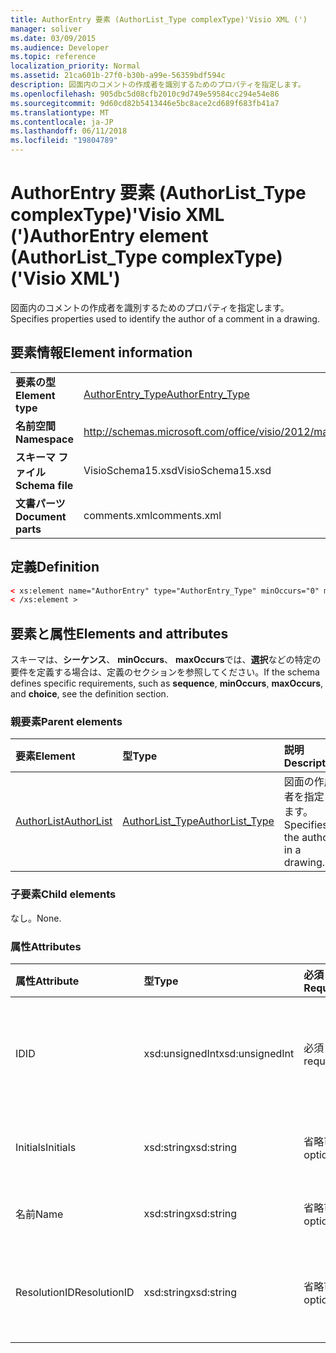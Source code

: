 ```yaml
---
title: AuthorEntry 要素 (AuthorList_Type complexType)'Visio XML (')
manager: soliver
ms.date: 03/09/2015
ms.audience: Developer
ms.topic: reference
localization_priority: Normal
ms.assetid: 21ca601b-27f0-b30b-a99e-56359bdf594c
description: 図面内のコメントの作成者を識別するためのプロパティを指定します。
ms.openlocfilehash: 905dbc5d08cfb2010c9d749e59584cc294e54e86
ms.sourcegitcommit: 9d60cd82b5413446e5bc8ace2cd689f683fb41a7
ms.translationtype: MT
ms.contentlocale: ja-JP
ms.lasthandoff: 06/11/2018
ms.locfileid: "19804789"
---
```

# <a name="authorentry-element-authorlisttype-complextype-visio-xml"></a><span data-ttu-id="3b071-103">AuthorEntry 要素 (AuthorList_Type complexType)'Visio XML (')</span><span class="sxs-lookup"><span data-stu-id="3b071-103">AuthorEntry element (AuthorList_Type complexType) ('Visio XML')</span></span>

<span data-ttu-id="3b071-104">図面内のコメントの作成者を識別するためのプロパティを指定します。</span><span class="sxs-lookup"><span data-stu-id="3b071-104">Specifies properties used to identify the author of a comment in a drawing.</span></span>
  
## <a name="element-information"></a><span data-ttu-id="3b071-105">要素情報</span><span class="sxs-lookup"><span data-stu-id="3b071-105">Element information</span></span>

|||
|:-----|:-----|
|<span data-ttu-id="3b071-106">**要素の型**</span><span class="sxs-lookup"><span data-stu-id="3b071-106">**Element type**</span></span> <br/> |[<span data-ttu-id="3b071-107">AuthorEntry_Type</span><span class="sxs-lookup"><span data-stu-id="3b071-107">AuthorEntry_Type</span></span>](authorentry_type-complextypevisio-xml.md) <br/> |
|<span data-ttu-id="3b071-108">**名前空間**</span><span class="sxs-lookup"><span data-stu-id="3b071-108">**Namespace**</span></span> <br/> |http://schemas.microsoft.com/office/visio/2012/main  <br/> |
|<span data-ttu-id="3b071-109">**スキーマ ファイル**</span><span class="sxs-lookup"><span data-stu-id="3b071-109">**Schema file**</span></span> <br/> |<span data-ttu-id="3b071-110">VisioSchema15.xsd</span><span class="sxs-lookup"><span data-stu-id="3b071-110">VisioSchema15.xsd</span></span>  <br/> |
|<span data-ttu-id="3b071-111">**文書パーツ**</span><span class="sxs-lookup"><span data-stu-id="3b071-111">**Document parts**</span></span> <br/> |<span data-ttu-id="3b071-112">comments.xml</span><span class="sxs-lookup"><span data-stu-id="3b071-112">comments.xml</span></span>  <br/> |
   
## <a name="definition"></a><span data-ttu-id="3b071-113">定義</span><span class="sxs-lookup"><span data-stu-id="3b071-113">Definition</span></span>

```XML
< xs:element name="AuthorEntry" type="AuthorEntry_Type" minOccurs="0" maxOccurs="unbounded" >
< /xs:element >
```

## <a name="elements-and-attributes"></a><span data-ttu-id="3b071-114">要素と属性</span><span class="sxs-lookup"><span data-stu-id="3b071-114">Elements and attributes</span></span>

<span data-ttu-id="3b071-115">スキーマは、**シーケンス**、 **minOccurs**、 **maxOccurs**では、**選択**などの特定の要件を定義する場合は、定義のセクションを参照してください。</span><span class="sxs-lookup"><span data-stu-id="3b071-115">If the schema defines specific requirements, such as **sequence**, **minOccurs**, **maxOccurs**, and **choice**, see the definition section.</span></span> 
  
### <a name="parent-elements"></a><span data-ttu-id="3b071-116">親要素</span><span class="sxs-lookup"><span data-stu-id="3b071-116">Parent elements</span></span>

|<span data-ttu-id="3b071-117">**要素**</span><span class="sxs-lookup"><span data-stu-id="3b071-117">**Element**</span></span>|<span data-ttu-id="3b071-118">**型**</span><span class="sxs-lookup"><span data-stu-id="3b071-118">**Type**</span></span>|<span data-ttu-id="3b071-119">**説明**</span><span class="sxs-lookup"><span data-stu-id="3b071-119">**Description**</span></span>|
|:-----|:-----|:-----|
|[<span data-ttu-id="3b071-120">AuthorList</span><span class="sxs-lookup"><span data-stu-id="3b071-120">AuthorList</span></span>](authorlist-element-comments_type-complextypevisio-xml.md) <br/> |[<span data-ttu-id="3b071-121">AuthorList_Type</span><span class="sxs-lookup"><span data-stu-id="3b071-121">AuthorList_Type</span></span>](authorlist_type-complextypevisio-xml.md) <br/> |<span data-ttu-id="3b071-122">図面の作成者を指定します。</span><span class="sxs-lookup"><span data-stu-id="3b071-122">Specifies the authors in a drawing.</span></span>  <br/> |
   
### <a name="child-elements"></a><span data-ttu-id="3b071-123">子要素</span><span class="sxs-lookup"><span data-stu-id="3b071-123">Child elements</span></span>

<span data-ttu-id="3b071-124">なし。</span><span class="sxs-lookup"><span data-stu-id="3b071-124">None.</span></span>
  
### <a name="attributes"></a><span data-ttu-id="3b071-125">属性</span><span class="sxs-lookup"><span data-stu-id="3b071-125">Attributes</span></span>

|<span data-ttu-id="3b071-126">**属性**</span><span class="sxs-lookup"><span data-stu-id="3b071-126">**Attribute**</span></span>|<span data-ttu-id="3b071-127">**型**</span><span class="sxs-lookup"><span data-stu-id="3b071-127">**Type**</span></span>|<span data-ttu-id="3b071-128">**必須**</span><span class="sxs-lookup"><span data-stu-id="3b071-128">**Required**</span></span>|<span data-ttu-id="3b071-129">**説明**</span><span class="sxs-lookup"><span data-stu-id="3b071-129">**Description**</span></span>|<span data-ttu-id="3b071-130">**使用可能な値**</span><span class="sxs-lookup"><span data-stu-id="3b071-130">**Possible values**</span></span>|
|:-----|:-----|:-----|:-----|:-----|
|<span data-ttu-id="3b071-131">ID</span><span class="sxs-lookup"><span data-stu-id="3b071-131">ID</span></span>  <br/> |<span data-ttu-id="3b071-132">xsd:unsignedInt</span><span class="sxs-lookup"><span data-stu-id="3b071-132">xsd:unsignedInt</span></span>  <br/> |<span data-ttu-id="3b071-133">必須</span><span class="sxs-lookup"><span data-stu-id="3b071-133">required</span></span>  <br/> |<span data-ttu-id="3b071-134">作成者を識別する 1 から始まる値です。</span><span class="sxs-lookup"><span data-stu-id="3b071-134">A one-based value that identifies the author.</span></span>  <br/> |<span data-ttu-id="3b071-135">Xsd:unsignedInt の値を入力します。</span><span class="sxs-lookup"><span data-stu-id="3b071-135">Values of the xsd:unsignedInt type.</span></span>  <br/> |
|<span data-ttu-id="3b071-136">Initials</span><span class="sxs-lookup"><span data-stu-id="3b071-136">Initials</span></span>  <br/> |<span data-ttu-id="3b071-137">xsd:string</span><span class="sxs-lookup"><span data-stu-id="3b071-137">xsd:string</span></span>  <br/> |<span data-ttu-id="3b071-138">省略可能</span><span class="sxs-lookup"><span data-stu-id="3b071-138">optional</span></span>  <br/> |<span data-ttu-id="3b071-139">作成者のイニシャルです。</span><span class="sxs-lookup"><span data-stu-id="3b071-139">The initials of the author.</span></span>  <br/> |<span data-ttu-id="3b071-140">Xsd:string の値を入力します。</span><span class="sxs-lookup"><span data-stu-id="3b071-140">Values of the xsd:string type.</span></span>  <br/> |
|<span data-ttu-id="3b071-141">名前</span><span class="sxs-lookup"><span data-stu-id="3b071-141">Name</span></span>  <br/> |<span data-ttu-id="3b071-142">xsd:string</span><span class="sxs-lookup"><span data-stu-id="3b071-142">xsd:string</span></span>  <br/> |<span data-ttu-id="3b071-143">省略可能</span><span class="sxs-lookup"><span data-stu-id="3b071-143">optional</span></span>  <br/> |<span data-ttu-id="3b071-144">作成者の名前。</span><span class="sxs-lookup"><span data-stu-id="3b071-144">The name of the author.</span></span>  <br/> |<span data-ttu-id="3b071-145">Xsd:string の値を入力します。</span><span class="sxs-lookup"><span data-stu-id="3b071-145">Values of the xsd:string type.</span></span>  <br/> |
|<span data-ttu-id="3b071-146">ResolutionID</span><span class="sxs-lookup"><span data-stu-id="3b071-146">ResolutionID</span></span>  <br/> |<span data-ttu-id="3b071-147">xsd:string</span><span class="sxs-lookup"><span data-stu-id="3b071-147">xsd:string</span></span>  <br/> |<span data-ttu-id="3b071-148">省略可能</span><span class="sxs-lookup"><span data-stu-id="3b071-148">optional</span></span>  <br/> |<span data-ttu-id="3b071-149">作成者の一意の識別子です。</span><span class="sxs-lookup"><span data-stu-id="3b071-149">A unique identifier for the author.</span></span>  <br/> |<span data-ttu-id="3b071-150">Xsd:string の値を入力します。</span><span class="sxs-lookup"><span data-stu-id="3b071-150">Values of the xsd:string type.</span></span>  <br/> |
   

